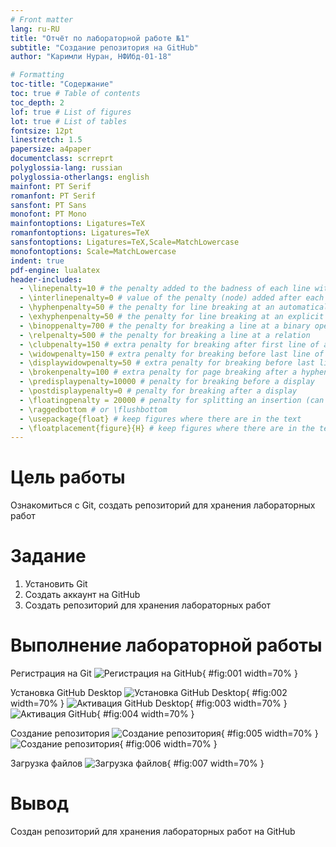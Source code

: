 ```yaml
---
# Front matter
lang: ru-RU
title: "Отчёт по лабораторной работе №1"
subtitle: "Создание репозитория на GitHub"
author: "Каримли Нуран, НФИбд-01-18"

# Formatting
toc-title: "Содержание"
toc: true # Table of contents
toc_depth: 2
lof: true # List of figures
lot: true # List of tables
fontsize: 12pt
linestretch: 1.5
papersize: a4paper
documentclass: scrreprt
polyglossia-lang: russian
polyglossia-otherlangs: english
mainfont: PT Serif
romanfont: PT Serif
sansfont: PT Sans
monofont: PT Mono
mainfontoptions: Ligatures=TeX
romanfontoptions: Ligatures=TeX
sansfontoptions: Ligatures=TeX,Scale=MatchLowercase
monofontoptions: Scale=MatchLowercase
indent: true
pdf-engine: lualatex
header-includes:
  - \linepenalty=10 # the penalty added to the badness of each line within a paragraph (no associated penalty node) Increasing the value makes tex try to have fewer lines in the paragraph.
  - \interlinepenalty=0 # value of the penalty (node) added after each line of a paragraph.
  - \hyphenpenalty=50 # the penalty for line breaking at an automatically inserted hyphen
  - \exhyphenpenalty=50 # the penalty for line breaking at an explicit hyphen
  - \binoppenalty=700 # the penalty for breaking a line at a binary operator
  - \relpenalty=500 # the penalty for breaking a line at a relation
  - \clubpenalty=150 # extra penalty for breaking after first line of a paragraph
  - \widowpenalty=150 # extra penalty for breaking before last line of a paragraph
  - \displaywidowpenalty=50 # extra penalty for breaking before last line before a display math
  - \brokenpenalty=100 # extra penalty for page breaking after a hyphenated line
  - \predisplaypenalty=10000 # penalty for breaking before a display
  - \postdisplaypenalty=0 # penalty for breaking after a display
  - \floatingpenalty = 20000 # penalty for splitting an insertion (can only be split footnote in standard LaTeX)
  - \raggedbottom # or \flushbottom
  - \usepackage{float} # keep figures where there are in the text
  - \floatplacement{figure}{H} # keep figures where there are in the text
---
```


# Цель работы

Ознакомиться с Git, создать репозиторий для хранения лабораторных работ

# Задание

1. Установить Git
2. Создать аккаунт на GitHub
3. Создать репозиторий для хранения лабораторных работ

# Выполнение лабораторной работы

Регистрация на Git 
![Регистрация на GitHub](image/1.png){ #fig:001 width=70% }

Установка GitHub Desktop
![Установка GitHub Desktop](image/2.png){ #fig:002 width=70% }
![Активация GitHub Desktop](image/3.png){ #fig:003 width=70% }
![Активация GitHub](image/4.png){ #fig:004 width=70% }

Создание репозитория
![Создание репозитория](image/5.png){ #fig:005 width=70% }
![Создание репозитория](image/6.png){ #fig:006 width=70% }

Загрузка файлов
![Загрузка файлов](image/7.png){ #fig:007 width=70% }


# Вывод

Создан репозиторий для хранения лабораторных работ на GitHub

